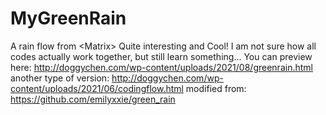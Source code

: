 # MyGreenRain
A rain flow from &lt;Matrix>
Quite interesting and Cool!
I am not sure how all codes actually work together, but still learn something...
You can preview here: http://doggychen.com/wp-content/uploads/2021/08/greenrain.html
another type of version: http://doggychen.com/wp-content/uploads/2021/06/codingflow.html
modified from: https://github.com/emilyxxie/green_rain
